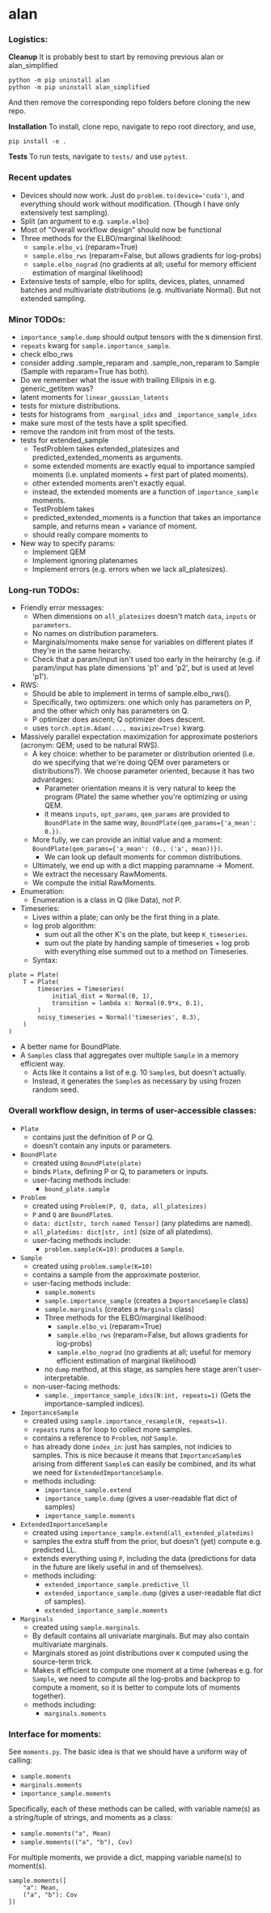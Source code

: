 # alan

### Logistics:

**Cleanup** It is probably best to start by removing previous alan or alan_simplified
```
python -m pip uninstall alan
python -m pip uninstall alan_simplified
```
And then remove the corresponding repo folders before cloning the new repo.

**Installation** To install, clone repo, navigate to repo root directory, and use,
```
pip install -e .
```

**Tests** To run tests, navigate to `tests/` and use `pytest`.

### Recent updates

* Devices should now work.  Just do `problem.to(device='cuda')`, and everything should work without modification.  (Though I have only extensively test sampling).
* Split (an argument to e.g. `sample.elbo`)
* Most of "Overall workflow design" should now be functional
* Three methods for the ELBO/marginal likelihood:
  - `sample.elbo_vi` (reparam=True) 
  - `sample.elbo_rws` (reparam=False, but allows gradients for log-probs)
  - `sample.elbo_nograd` (no gradients at all; useful for memory efficient estimation of marginal likelihood)
* Extensive tests of sample, elbo for splits, devices, plates, unnamed batches and multivariate distributions (e.g. multivariate Normal).  But not extended sampling.

### Minor TODOs:
  * `importance_sample.dump` should output tensors with the `N` dimension first.
  * `repeats` kwarg for `sample.importance_sample`.
  * check elbo_rws
  * consider adding .sample_reparam and .sample_non_reparam to Sample (Sample with reparam=True has both).
  * Do we remember what the issue with trailing Ellipsis in e.g. generic_getitem was?
  * latent moments for `linear_gaussian_latents`
  * tests for mixture distributions.
  * tests for histograms from `_marginal_idxs` and `_importance_sample_idxs`
  * make sure most of the tests have a split specified.
  * remove the random init from most of the tests.
  * tests for extended_sample
    - TestProblem takes extended_platesizes and predicted_extended_moments as arguments.
    - some extended moments are exactly equal to importance sampled moments (i.e. unplated moments + first part of plated moments).
    - other extended moments aren't exactly equal.
    - instead, the extended moments are a function of `importance_sample` moments.
    - TestProblem takes 
    - predicted_extended_moments is a function that takes an importance sample, and returns mean + variance of moment.
    - should really compare moments to 
  * New way to specify params:
    - Implement QEM
    - Implement ignoring platenames
    - Implement errors (e.g. errors when we lack all_platesizes).



### Long-run TODOs:
  * Friendly error messages:
    - When dimensions on `all_platesizes` doesn't match `data`, `inputs` or `parameters`.
    - No names on distribution parameters.
    - Marginals/moments make sense for variables on different plates if they're in the same heirarchy.
    - Check that a param/input isn't used too early in the heirarchy (e.g. if param/input has plate dimensions 'p1' and 'p2', but is used at level 'p1').
  * RWS:
    - Should be able to implement in terms of sample.elbo_rws().
    - Specifically, two optimizers: one which only has parameters on P, and the other which only has parameters on Q.
    - P optimizer does ascent; Q optimizer does descent.
    - uses `torch.optim.Adam(..., maximize=True)` kwarg.
  * Massively parallel expectation maximization for approximate posteriors (acronym: QEM; used to be natural RWS).
    - A key choice: whether to be parameter or distribution oriented (i.e. do we specifying that we're doing QEM over parameters or distributions?).  We choose parameter oriented, because it has two advantages:
      - Parameter orientation means it is very natural to keep the program (Plate) the same whether you're optimizing or using QEM.
      - it means `inputs`, `opt_params`, `qem_params` are provided to `BoundPlate` in the same way, `BoundPlate(qem_params={'a_mean': 0.})`.
    - More fully, we can provide an initial value and a moment: `BoundPlate(qem_params={'a_mean': (0., ('a', mean))})`.
      - We can look up default moments for common distributions.
    - Ultimately, we end up with a dict mapping paramname -> Moment.
    - We extract the necessary RawMoments.
    - We compute the initial RawMoments.
  * Enumeration:
    - Enumeration is a class in Q (like Data), not P.
  * Timeseries:
    - Lives within a plate; can only be the first thing in a plate.
    - log prob algorithm:
      - sum out all the other K's on the plate, but keep `K_timeseries`.
      - sum out the plate by handing sample of timeseries + log prob with everything else summed out to a method on Timeseries.
    - Syntax:
```
plate = Plate(
    T = Plate(
        timeseries = Timeseries(
            initial_dist = Normal(0, 1),
            transition = lambda x: Normal(0.9*x, 0.1),
        )
        noisy_timeseries = Normal('timeseries', 0.3),
    )
)
```
  * A better name for BoundPlate.
  * A `Samples` class that aggregates over multiple `Sample` in a memory efficient way.
    - Acts like it contains a list of e.g. 10 `Sample`s, but doesn't actually.
    - Instead, it generates the `Sample`s as necessary by using frozen random seed.

### Overall workflow design, in terms of user-accessible classes:
  * `Plate` 
    - contains just the definition of P or Q.
    - doesn't contain any inputs or parameters.
  * `BoundPlate`
    - created using `BoundPlate(plate)`
    - binds `Plate`, defining P or Q, to parameters or inputs.
    - user-facing methods include:
      - `bound_plate.sample`
  * `Problem`
    - created using `Problem(P, Q, data, all_platesizes)`
    - `P` and `Q` are `BoundPlate`s.
    - `data: dict[str, torch named Tensor]` (any platedims are named).
    - `all_platedims: dict[str, int]` (size of all platedims).
    - user-facing methods include:
      - `problem.sample(K=10)`: produces a `Sample`.
  * `Sample`
    - created using `problem.sample(K=10)`
    - contains a sample from the approximate posterior.
    - user-facing methods include:
      - `sample.moments`
      - `sample.importance_sample` (creates a `ImportanceSample` class)
      - `sample.marginals` (creates a `Marginals` class)
      - Three methods for the ELBO/marginal likelihood:
        - `sample.elbo_vi` (reparam=True) 
        - `sample.elbo_rws` (reparam=False, but allows gradients for log-probs)
        - `sample.elbo_nograd` (no gradients at all; useful for memory efficient estimation of marginal likelihood)
      - no `dump` method, at this stage, as samples here stage aren't user-interpretable.
    - non-user-facing methods:
      - `sample._importance_sample_idxs(N:int, repeats=1)` (Gets the importance-sampled indices).
  * `ImportanceSample`
    - created using `sample.importance_resample(N, repeats=1)`.
    - `repeats` runs a for loop to collect more samples.
    - contains a reference to `Problem`, _not_ `Sample`.
    - has already done `index_in`: just has samples, not indicies to samples.  This is nice because it means that `ImportanceSample`s arising from different `Sample`s can easily be combined, and its what we need for `ExtendedImportanceSample`.
    - methods including:
      - `importance_sample.extend`
      - `importance_sample.dump` (gives a user-readable flat dict of samples)
      - `importance_sample.moments`
  * `ExtendedImportanceSample`
    - created using `importance_sample.extend(all_extended_platedims)`
    - samples the extra stuff from the prior, but doesn't (yet) compute e.g. predicted LL.
    - extends everything using `P`, including the data (predictions for data in the future are likely useful in and of themselves).
    - methods including:
      - `extended_importance_sample.predictive_ll`
      - `extended_importance_sample.dump` (gives a user-readable flat dict of samples).
      - `extended_importance_sample.moments`
  * `Marginals`
     - created using `sample.marginals`.
     - By default contains all univariate marginals.  But may also contain multivariate marginals.
     - Marginals stored as joint distributions over `K` computed using the source-term trick.
     - Makes it efficient to compute one moment at a time (whereas e.g. for `Sample`, we need to compute all the log-probs and backprop to compute a moment, so it is better to compute lots of moments together).
     - methods including:
       - `marginals.moments`

### Interface for moments:
See `moments.py`.  The basic idea is that we should have a uniform way of calling:
 - `sample.moments`
 - `marginals.moments`
 - `importance_sample.moments`

Specifically, each of these methods can be called, with variable name(s) as a string/tuple of strings, and moments as a class:
  - `sample.moments("a", Mean)`
  - `sample.moments(("a", "b"), Cov)`

For multiple moments, we provide a dict, mapping variable name(s) to moment(s).
```
sample.moments([
    "a": Mean,
    ("a", "b"): Cov
])
```


